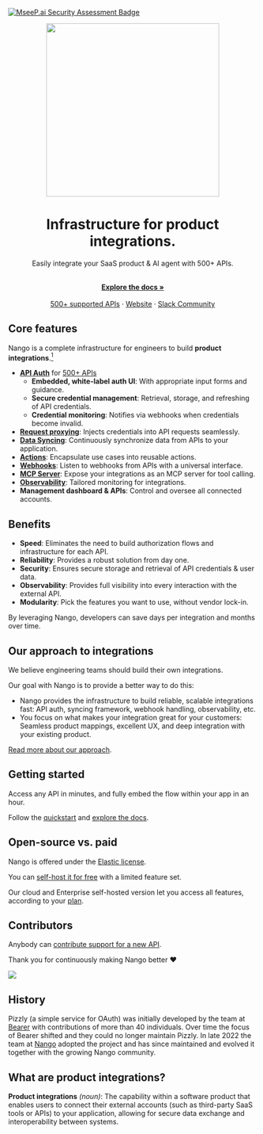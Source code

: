 [![MseeP.ai Security Assessment Badge](https://mseep.net/pr/nangohq-nango-badge.png)](https://mseep.ai/app/nangohq-nango)

<div align="center">

<img src="/assets/nango-logo.png?raw=true" width="350">

</div>

<h1 align="center">Infrastructure for product integrations.</h1>

<div align="center">
Easily integrate your SaaS product & AI agent with 500+ APIs.
</div>

<p align="center">
    <br />
    <a href="https://docs.nango.dev/" rel="dofollow"><strong>Explore the docs »</strong></a>
    <br />

  <br/>
    <a href="https://nango.dev/integrations">500+ supported APIs</a>
    ·
    <a href="https://nango.dev">Website</a>
    ·
    <a href="https://nango.dev/slack">Slack Community</a>
</p>

## Core features

Nango is a complete infrastructure for engineers to build **product integrations**.[<sup>1</sup>](#what-are-product-integrations)

- **[API Auth](https://docs.nango.dev/guides/use-cases/api-auth)** for [500+ APIs](https://www.nango.dev/api-integrations)
    - **Embedded, white-label auth UI**: With appropriate input forms and guidance.
    - **Secure credential management**: Retrieval, storage, and refreshing of API credentials.
    - **Credential monitoring**: Notifies via webhooks when credentials become invalid.
- **[Request proxying](https://docs.nango.dev/guides/use-cases/proxy)**: Injects credentials into API requests seamlessly.
- **[Data Syncing](https://docs.nango.dev/guides/use-cases/syncs)**: Continuously synchronize data from APIs to your application.
- **[Actions](https://docs.nango.dev/guides/use-cases/actions)**: Encapsulate use cases into reusable actions.
- **[Webhooks](https://docs.nango.dev/guides/use-cases/webhooks)**: Listen to webhooks from APIs with a universal interface.
- **[MCP Server](https://docs.nango.dev/guides/use-cases/mcp-server)**: Expose your integrations as an MCP server for tool calling.
- **[Observability](https://docs.nango.dev/guides/platform/logs)**: Tailored monitoring for integrations.
- **Management dashboard & APIs**: Control and oversee all connected accounts.

## Benefits

- **Speed**: Eliminates the need to build authorization flows and infrastructure for each API.
- **Reliability**: Provides a robust solution from day one.
- **Security**: Ensures secure storage and retrieval of API credentials & user data.
- **Observability**: Provides full visibility into every interaction with the external API.
- **Modularity**: Pick the features you want to use, without vendor lock-in.

By leveraging Nango, developers can save days per integration and months over time.

## Our approach to integrations

We believe engineering teams should build their own integrations.

Our goal with Nango is to provide a better way to do this:
- Nango provides the infrastructure to build reliable, scalable integrations fast: API auth, syncing framework, webhook handling, observability, etc.
- You focus on what makes your integration great for your customers: Seamless product mappings, excellent UX, and deep integration with your existing product.

[Read more about our approach](https://docs.nango.dev/getting-started/intro-to-nango#our-approach-to-integrations).

## Getting started

Access any API in minutes, and fully embed the flow within your app in an hour.

Follow the [quickstart](https://docs.nango.dev/getting-started/quickstart) and [explore the docs](https://docs.nango.dev).

## Open-source vs. paid

Nango is offered under the [Elastic license](https://github.com/NangoHQ/nango/blob/master/LICENSE).

You can [self-host it for free](https://docs.nango.dev/guides/self-hosting/free-self-hosting/overview) with a limited feature set.

Our cloud and Enterprise self-hosted version let you access all features, according to your [plan](https://www.nango.dev/pricing).

## Contributors

Anybody can [contribute support for a new API](https://docs.nango.dev/implementation-guides/platform/contribute-new-api).

Thank you for continuously making Nango better ❤️

<a href="https://github.com/nangohq/nango/graphs/contributors">
  <img src="https://contrib.rocks/image?repo=nangohq/nango" />
</a>

## History

Pizzly (a simple service for OAuth) was initially developed by the team at [Bearer](https://www.bearer.com/?ref=pizzly) with contributions of more than 40 individuals. Over time the focus of Bearer shifted and they could no longer maintain Pizzly. In late 2022 the team at [Nango](https://www.nango.dev) adopted the project and has since maintained and evolved it together with the growing Nango community.

## What are product integrations?

**Product integrations** *(noun)*: The capability within a software product that enables users to connect their external accounts (such as third-party SaaS tools or APIs) to your application, allowing for secure data exchange and interoperability between systems.